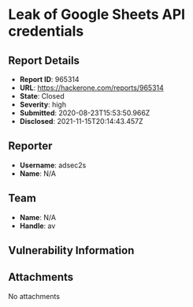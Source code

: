 # Leak of Google Sheets API credentials

## Report Details
- **Report ID**: 965314
- **URL**: https://hackerone.com/reports/965314
- **State**: Closed
- **Severity**: high
- **Submitted**: 2020-08-23T15:53:50.966Z
- **Disclosed**: 2021-11-15T20:14:43.457Z

## Reporter
- **Username**: adsec2s
- **Name**: N/A

## Team
- **Name**: N/A
- **Handle**: av

## Vulnerability Information


## Attachments
No attachments
